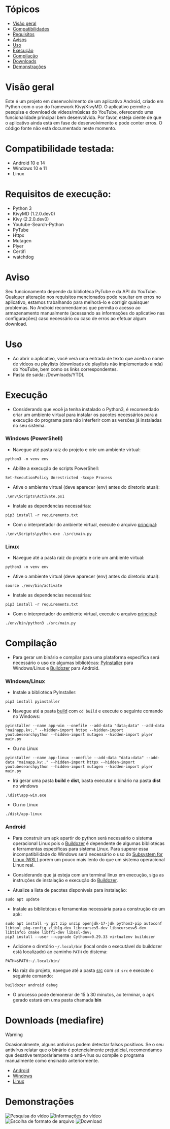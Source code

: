 # Tópicos
+ [Visão geral](#visão-geral)
+ [Compatibilidades](#compatibilidade-testada)
+ [Requisitos](#requisitos-de-execução)
+ [Avisos](#aviso)
+ [Uso](#uso)
+ [Execução](#execução)
+ [Compilação](#compilação)
+ [Downloads](#downloads-mediafire)
+ [Demonstrações](#demonstrações)

# Visão geral
Este é um projeto em desenvolvimento de um aplicativo Android, criado em Python com o uso do framework Kivy/KivyMD. O aplicativo permite a pesquisa e download de vídeos/músicas do YouTube, oferecendo uma funcionalidade principal bem desenvolvida. Por favor, esteja ciente de que o aplicativo ainda está em fase de desenvolvimento e pode conter erros. O código fonte não está documentado neste momento.

# Compatibilidade testada:
+ Android 10 e 14
+ Windows 10 e 11
+ Linux

# Requisitos de execução:
+ Python 3
+ KivyMD (1.2.0.dev0)
+ Kivy (2.2.0.dev0)
+ Youtube-Search-Python
+ PyTube
+ Httpx
+ Mutagen
+ Plyer
+ Certifi
+ watchdog

# Aviso
Seu funcionamento depende da bibliotéca PyTube e da API do YouTube. Qualquer alteração nos requisitos mencionados pode resultar em erros no aplicativo, estamos trabalhando para melhorá-lo e corrigir quaisquer problemas. No Android recomendamos que permita o acesso ao armazenamento manualmente (acessando as informações do aplicativo nas configurações) caso necessário ou caso de erros ao efetuar algum download.

# Uso
+ Ao abrir o aplicativo, você verá uma entrada de texto que aceita o nome de vídeos ou playlists (downloads de playlists não implementado ainda) do YouTube, bem como os links correspondentes.
+ Pasta de saída: /Downloads/YTDL

# Execução
+ Considerando que você ja tenha instalado o Python3, é recomendado criar um ambiente virtual para instalar os pacotes necessários para a execução do programa para não interferir com as versões já instaladas no seu sistema.

### Windows (PowerShell)

+ Navegue até pasta raiz do projeto e crie um ambiente virtual:
```
python3 -m venv env
```

+ Abilite a execução de scripts PowerShell:
```
Set-ExecutionPolicy Unrestricted -Scope Process
```

+ Ative o ambiente virtual (deve aparecer (env) antes do diretorio atual):
```
.\env\Scripts\Activate.ps1
```

+ Instale as dependencias necessárias:
```
pip3 install -r requirements.txt
```

+ Com o interpretador do ambiente virtual, execute o arquivo [principal](./src/main.py):
```
.\env\Scripts\python.exe .\src\main.py
```

### Linux
+ Navegue até a pasta raiz do projeto e crie um ambiente virtual:
```
python3 -m venv env
```

+ Ative o ambiente virtual (deve aparecer (env) antes do diretorio atual):
```
source ./env/bin/activate
```

+ Instale as dependencias necessárias:
```
pip3 install -r requirements.txt
```

+ Com o interpretador do ambiente virtual, execute o arquivo [principal](./src/main.py):
```
./env/bin/python3 ./src/main.py
```

# Compilação
+ Para gerar um binário e compilar para uma plataforma específica será necessário o uso de algumas bibliotécas: [PyInstaller](https://pyinstaller.org/en/stable/) para Windows/Linux e [Buildozer](https://buildozer.readthedocs.io/en/latest/) para Android.

### Windows/Linux
+ Instale a bibliotéca PyInstaller:
```
pip3 install pyinstaller
```

+ Navegue até a pasta [build](./build/) com `cd build` e execute o seguinte comando no Windows:
```
pyinstaller --name app-win --onefile --add-data "data;data" --add-data "mainapp.kv;." --hidden-import httpx --hidden-import youtubesearchpython --hidden-import mutagen --hidden-import plyer main.py
```

+ Ou no Linux
```
pyinstaller --name app-linux --onefile --add-data "data:data" --add-data "mainapp.kv:." --hidden-import httpx --hidden-import youtubesearchpython --hidden-import mutagen --hidden-import plyer main.py
```

+ Irá gerar uma pasta **build** e **dist**, basta executar o binário na pasta **dist** no windows
```
.\dist\app-win.exe
```

+ Ou no Linux
```
./dist/app-linux
```

### Android
+ Para construir um apk apartir do python será necessário o sistema operacional Linux pois o [Buildozer](https://buildozer.readthedocs.io/en/latest/) é dependente de algumas bibliotécas e ferramentas especificas para sistema Linux. Para superar essa incompatibilidade do Windows será necessário o uso do [Subsystem for Linux (WSL)](https://learn.microsoft.com/pt-br/windows/wsl/install) porém um pouco mais lento do que um sistema operacional Linux real.

+ Considerando que já esteja com um terminal linux em execução, siga as instruções de instalação e execução do [Buildozer](https://buildozer.readthedocs.io/en/latest/installation.html).

+ Atualize a lista de pacotes disponíveis para instalação:
```
sudo apt update
```

+ Instale as bibliotécas e ferramentas necessária para a construção de um apk:

```
sudo apt install -y git zip unzip openjdk-17-jdk python3-pip autoconf libtool pkg-config zlib1g-dev libncurses5-dev libncursesw5-dev libtinfo5 cmake libffi-dev libssl-dev;
pip3 install --user --upgrade Cython==0.29.33 virtualenv buildozer
```

+ Adicione o diretório `~/.local/bin` (local onde o executável do buildozer está localizado) ao caminho `PATH` do distema:
```
PATH=$PATH:~/.local/bin/
```

+ Na raiz do projeto, navegue até a pasta [src](./src/) com `cd src` e execute o seguinte comando:
```
buildozer android debug
```

+ O processo pode demonerar de 15 à 30 minutos, ao terminar, o apk gerado estará em uma pasta chamada **bin**

# Downloads (mediafire)
> [!WARNING]
> Ocasionalmente, alguns antivírus podem detectar falsos positivos. Se o seu antivírus relatar que o binário é potencialmente prejudicial, recomendamos que desative temporáriamente o anti-vírus ou compile o programa manualmente como ensinado anteriormente.

+ [Android](https://www.mediafire.com/file/llhokxh68j2wpbn/YouTubeDL.apk/file)
+ [Windows](https://www.mediafire.com/file/dpnmtjm7rgzg5b0/YouTubeDL.exe/file)
+ [Linux](https://www.mediafire.com/file/x1j23pdjqh2g50s/YouTubeDL/file)


# Demonstrações
![Pesquisa do vídeo](./demo/ytdl-demo.png)   ![Informações do vídeo](./demo/ytdl-demo2.png)
![Escolha de formato de arquivo](./demo/ytdl-demo3.png)   ![Download](./demo/ytdl-demo4.png)
